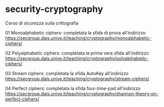 # security-cryptography
Corso di sicurezza sulla crittografia

01 Monoalphabetic ciphers: completata la sfida di prova all'indirizzo https://secgroup.dais.unive.it/teaching/cryptography/monoalphabetic-ciphers/

02 Polyalphabetic ciphers: completata la prima vera sfida all'indirizzo https://secgroup.dais.unive.it/teaching/cryptography/polyalphabetic-ciphers/

03 Stream ciphers: completata la sfida AutoKey all'indirizzo https://secgroup.dais.unive.it/teaching/cryptography/stream-ciphers/

04 Perfect ciphers: completata la sfida four-time-pad all'indirizzo https://secgroup.dais.unive.it/teaching/cryptography/shannon-theory-on-perfect-ciphers/

